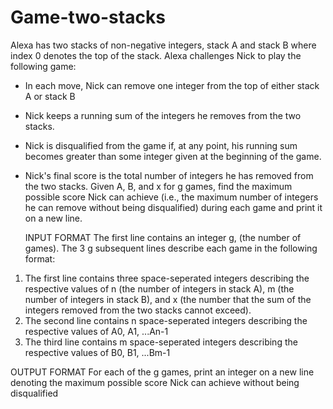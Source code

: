 # Game-two-stacks

Alexa has two stacks of non-negative integers, stack A and stack B where index 0 denotes the top of the stack. Alexa challenges Nick to play the
following game:
- In each move, Nick can remove one integer from the top of either stack A 
or stack B
- Nick keeps a running sum of the integers he removes from the two stacks.
- Nick is disqualified from the game if, at any point, his running sum becomes greater than some integer given at the beginning of the game.
- Nick's final score is the total number of integers he has removed from the two stacks.
Given A, B, and x for g games, find the maximum possible score Nick can achieve (i.e., the maximum
number of integers he can remove without being disqualified) during each game and print it on a new
line.

	INPUT FORMAT
The first line contains an integer g, (the number of games). The 3 g
subsequent lines describe each game in the following format:
1. The first line contains three space-seperated integers describing the respective values of n
(the number of integers in stack A), m (the number of integers in stack B), and x (the number that the
sum of the integers removed from the two stacks cannot exceed).
2. The second line contains n space-seperated integers describing the respective values of A0, A1, ...An-1
3. The third line contains m space-seperated integers describing the respective values of B0, B1, ...Bm-1

OUTPUT FORMAT
For each of the g games, print an integer on a new line denoting the maximum possible score Nick can
achieve without being disqualified